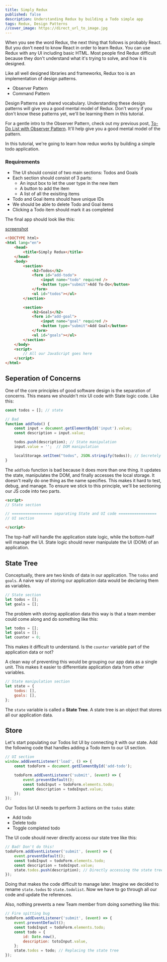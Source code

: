 ```yaml
---
title: Simply Redux
published: false
description: Understanding Redux by building a Todo simple app
tags: Redux, Design Patterns
//cover_image: https://direct_url_to_image.jpg
---
```


<!-- Redux is a library for managing global application state.
Redux is typically used with React

Redux uses a "one-way data flow" app structure

Command Pattern allows you to decouple the requester of an action from the object that actually performs the action.

The client is responsible for creating the command object. The command object consist of a set of actions on a reciever.

The command object encapsulates the actions and can be called to invoke the actions on the Receiver.

The command pattern encapsulates a request as an object, thereby letting you parameterize other other objects with different requests.

The command pattern aims to encapsulate method invocation, requests or operations into a single object and gives us the ability to both parameterize and pass method calls around that can be executed at our discretion.

Meta command pattern allows you to create macros of commands so that you can execute multiple commands at once.

A null object is useful when you don't have a meaningful object to return, and yet you want to remove the responsibility for handling null from the client.
Smart command objects implement the logic needed to carry out a request.
When you use the Command Pattern, you end up with a log of small classes.

Actions are request objects to a reciever/command -->

When you see the word Redux, the next thing that follows is probably React. But you don't need to know React in order to learn Redux. You can use Redux with any UI including basic HTML. Most people find Redux difficult because they don't understand what it's trying to solve, and how it is designed.

Like all well designed libraries and frameworks, Redux too is an implementation of design patterns.

- Observer Pattern
- Command Pattern

Design Patterns are shared vocabulary. Understanding these design patterns will give you a good mental model of Redux. Don't worry if you don't know these patterns yet, we'll be learning them in this tutorial.

For a gentle intro to the Observer Pattern, check out my previous post, [To-Do List with Observer Pattern](https://dev.to/devusman/to-do-list-with-observer-pattern-1cl7). It'll help give you a good mental model of the pattern.

In this tutorial, we're going to learn how redux works by building a simple todo application.

### Requirements

- The UI should consist of two main sections: Todos and Goals
- Each section should consist of 3 parts:
  - An input box to let the user type in the new item
  - A button to add the item
  - A list of all the exisiting items
- Todo and Goal items should have unique IDs
- We should be able to delete Todo and Goal items
- Clicking a Todo item should mark it as completed

The final app should look like this:

[screenshot](./app_screenshot.png)

```html
<!DOCTYPE html>
<html lang="en">
    <head>
        <title>Simply Redux</title>
    </head>
    <body>
        <section>
            <h2>Todos</h2>
            <form id="add-todo">
                <input name="todo" required />
                <button type="submit">Add To-Do</button>
            </form>
            <ul id="todos"></ul>
        </section>

        <section>
            <h2>Goals</h2>
            <form id="add-goal">
                <input name="goal" required />
                <button type="submit">Add Goal</button>
            </form>
            <ul id="goals"></ul>
        </section>
    </body>
    <script>
        // All our JavaScript goes here
    </script>
</html>
```

## Seperation of Concerns

One of the core principles of good software design is the separation of concerns. This means we shouldn't mix UI code with State logic code. Like this:

```js
const todos = []; // state

// Bad
function addTodo() {
    const input = document.getElementById('input').value;
    const description = input.value;

    todos.push(description); // State manipulation
    input.value = '';  // DOM manipulation

    localStorage.setItem("todos", JSON.stringify(todos)); // Secretely using the local storage. Not cool!
}
```

The `addTodo` function is bad because it does more than one thing. It updates the state, manipulates the DOM, and finally accesses the local storage. It doesn't really do one thing as the name specifies. This makes it hard to test, debug, and manage. To ensure we stick to this principle, we'll be sectioning our JS code into two parts.

```html
<script>
// State section

// ================== separating State and UI code =================
// UI section

</script>
```

The top-half will handle the application state logic, while the bottom-half will manage the UI. State logic should never manipulate the UI (DOM) of an application.

## State Tree

Conceptually, there are two kinds of data in our application. The `todos` and `goals`. A naive way of storing our application data would be declaring them as variables.

```js
// State section
let todos = [];
let goals = [];
```

The problem with storing application data this way is that a team member could come along and do something like this:

```js
let todos = [];
let goals = [];
let counter = 0;
```

This makes it difficult to understand. Is the `counter` variable part of the application data or not?

A clean way of preventing this would be grouping our app data as a single unit. This makes it easier to differentiate application data from other variables.

```js
// State manipulation section
let state = {
    todos: [],
    goals: [],
};
```

The `state` variable is called a **State Tree**. A state tree is an object that stores all our application data.

## Store

Let's start populating our Todos list UI by connecting it with our state. Add the following code that handles adding a Todo item to our UI section.

```js
// UI section
window.addEventListener('load', () => {
    const todoForm = document.getElementById('add-todo');

    todoForm.addEventListener('submit', (event) => {
        event.preventDefault();
        const todoInput = todoForm.elements.todo;
        const description = todoInput.value;
    });
});
```

Our Todos list UI needs to perform 3 actions on the `todos` state:

- Add todo
- Delete todo
- Toggle completed todo

The UI code should never directly access our state tree like this:

```js
// Bad! Don't do this!
todoForm.addEventListener('submit', (event) => {
    event.preventDefault();
    const todoInput = todoForm.elements.todo;
    const description = todoInput.value;
    state.todos.push(description); // Directly accessing the state tree
});
```

Doing that makes the code difficult to manage later. Imagine we decided to rename `state.todos` to `state.todolist`. Now we have to go through all our code and update the references.

Also, nothing prevents a new Team member from doing something like this:

```js
// Fire spitting bug
todoForm.addEventListener('submit', (event) => {
    event.preventDefault();
    const todoInput = todoForm.elements.todo;
    const todo = {
        id: Date.now(),
        description: totoInput.value,
    };
    state.todos = todo; // Replacing the state tree 
});
```
